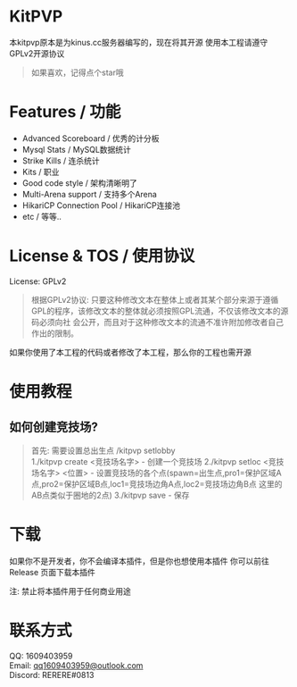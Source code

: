 # KitPVP<br>
本kitpvp原本是为kinus.cc服务器编写的，现在将其开源
使用本工程请遵守GPLv2开源协议   
>如果喜欢，记得点个star哦

# Features / 功能<br>
* Advanced Scoreboard / 优秀的计分板
* Mysql Stats / MySQL数据统计
* Strike Kills / 连杀统计
* Kits / 职业
* Good code style / 架构清晰明了
* Multi-Arena support / 支持多个Arena
* HikariCP Connection Pool / HikariCP连接池
* etc / 等等..

# License & TOS / 使用协议<br>
License: GPLv2
>根据GPLv2协议: 只要这种修改文本在整体上或者其某个部分来源于遵循GPL的程序，该修改文本的整体就必须按照GPL流通，不仅该修改文本的源码必须向社 会公开，而且对于这种修改文本的流通不准许附加修改者自己作出的限制。

如果你使用了本工程的代码或者修改了本工程，那么你的工程也需开源

# 使用教程<br>
## 如何创建竞技场?<br>
>首先: 需要设置总出生点 /kitpvp setlobby<br>
1./kitpvp create <竞技场名字> - 创建一个竞技场
2./kitpvp setloc <竞技场名字> <位置> - 设置竞技场的各个点(spawn=出生点,pro1=保护区域A点,pro2=保护区域B点,loc1=竞技场边角A点,loc2=竞技场边角B点  这里的AB点类似于圈地的2点)
3./kitpvp save - 保存

# 下载<br>
如果你不是开发者，你不会编译本插件，但是你也想使用本插件
你可以前往 Release 页面下载本插件

注: 禁止将本插件用于任何商业用途

# 联系方式<br>
QQ: 1609403959<br>
Email: qq1609403959@outlook.com<br>
Discord: RERERE#0813